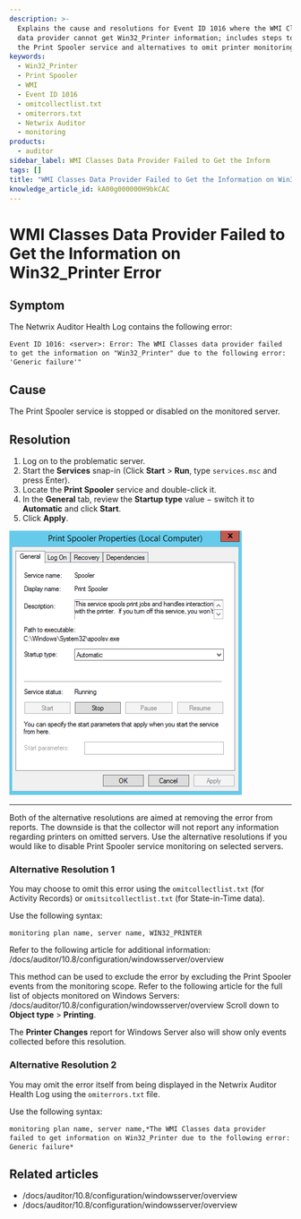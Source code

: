 ```yaml
---
description: >-
  Explains the cause and resolutions for Event ID 1016 where the WMI Classes
  data provider cannot get Win32_Printer information; includes steps to start
  the Print Spooler service and alternatives to omit printer monitoring.
keywords:
  - Win32_Printer
  - Print Spooler
  - WMI
  - Event ID 1016
  - omitcollectlist.txt
  - omiterrors.txt
  - Netwrix Auditor
  - monitoring
products:
  - auditor
sidebar_label: WMI Classes Data Provider Failed to Get the Inform
tags: []
title: "WMI Classes Data Provider Failed to Get the Information on Win32_Printer Error"
knowledge_article_id: kA00g000000H9bkCAC
---
```


# WMI Classes Data Provider Failed to Get the Information on Win32_Printer Error

## Symptom

The Netwrix Auditor Health Log contains the following error:

```text
Event ID 1016: <server>: Error: The WMI Classes data provider failed to get the information on "Win32_Printer" due to the following error: 'Generic failure'"
```

## Cause

The Print Spooler service is stopped or disabled on the monitored server.

## Resolution

1. Log on to the problematic server.
2. Start the **Services** snap-in (Click **Start** > **Run**, type `services.msc` and press Enter).
3. Locate the **Print Spooler** service and double-click it.
4. In the **General** tab, review the **Startup type** value − switch it to **Automatic** and click **Start**.
5. Click **Apply**.

![User-added image](images/ka0Qk0000001f7Z_0EM4u000002CQsV.png)

---

Both of the alternative resolutions are aimed at removing the error from reports. The downside is that the collector will not report any information regarding printers on omitted servers. Use the alternative resolutions if you would like to disable Print Spooler service monitoring on selected servers.

### Alternative Resolution 1

You may choose to omit this error using the `omitcollectlist.txt` (for Activity Records) or `omitsitcollectlist.txt` (for State-in-Time data).

Use the following syntax:

```text
monitoring plan name, server name, WIN32_PRINTER
```

Refer to the following article for additional information: /docs/auditor/10.8/configuration/windowsserver/overview

This method can be used to exclude the error by excluding the Print Spooler events from the monitoring scope. Refer to the following article for the full list of objects monitored on Windows Servers: /docs/auditor/10.8/configuration/windowsserver/overview Scroll down to **Object type** > **Printing**.

The **Printer Changes** report for Windows Server also will show only events collected before this resolution.

### Alternative Resolution 2

You may omit the error itself from being displayed in the Netwrix Auditor Health Log using the `omiterrors.txt` file.

Use the following syntax:

```text
monitoring plan name, server name,*The WMI Classes data provider failed to get information on Win32_Printer due to the following error: Generic failure*
```

## Related articles

- /docs/auditor/10.8/configuration/windowsserver/overview
- /docs/auditor/10.8/configuration/windowsserver/overview
